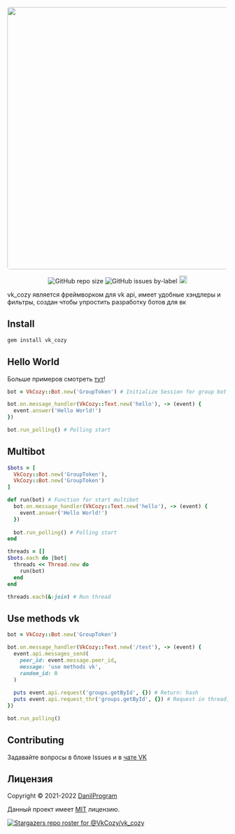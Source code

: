 <p align="center">
  <a href="https://github.com/VkCozy/vk_cozy">
    <img src="https://i.ibb.co/bXSntD5/2.png" width="600px" style="display: inline-block; border-radius: 5px">
  </a>
</p>
<!-- <h1 align="center">
  VkCozy 0.3.6
</h1> -->
<p align="center">
  <img alt="GitHub repo size" src="https://img.shields.io/github/repo-size/VkCozy/vk_cozy">
  <img alt="GitHub issues by-label" src="https://img.shields.io/github/issues/VkCozy/vk_cozy/bug">
  <a href="https://badge.fury.io/rb/vk_cozy"><img src="https://badge.fury.io/rb/vk_cozy.svg" alt="Gem Version" height="18"></a>
</p>
vk_cozy является фреймворком для vk api, имеет удобные хэндлеры и фильтры, создан чтобы упростить разработку ботов для вк

## Install
``` sh
gem install vk_cozy
```

## Hello World
Больше примеров смотреть [тут](https://github.com/VkCozy/vk_cozy/tree/main/examples)!
``` ruby
bot = VkCozy::Bot.new('GroupToken') # Initialize Session for group bot

bot.on.message_handler(VkCozy::Text.new('hello'), -> (event) {
  event.answer('Hello World!')
})

bot.run_polling() # Polling start
```
## Multibot
``` ruby
$bots = [
  VkCozy::Bot.new('GroupToken'),
  VkCozy::Bot.new('GroupToken')
]

def run(bot) # Function for start multibot
  bot.on.message_handler(VkCozy::Text.new('hello'), -> (event) {
    event.answer('Hello World!')
  })
  
  bot.run_polling() # Polling start
end

threads = []
$bots.each do |bot|
  threads << Thread.new do
    run(bot)
  end
end

threads.each(&:join) # Run thread
```
## Use methods vk
``` ruby
bot = VkCozy::Bot.new('GroupToken')

bot.on.message_handler(VkCozy::Text.new('/test'), -> (event) {
  event.api.messages_send(
    peer_id: event.message.peer_id,
    message: 'use methods vk',
    random_id: 0
  )
  
  puts event.api.request('groups.getById', {}) # Return: hash
  puts event.api.request_thr('groups.getById', {}) # Request in thread, return: Thread class
})

bot.run_polling()
```
## Contributing
Задавайте вопросы в блоке Issues и в [чате VK](https://vk.me/join/AJQ1d6_YniGeFT3wVBroUuBr)

## Лицензия

Copyright © 2021-2022 [DanilProgram](https://github.com/danil-cpu)

Данный проект имеет [MIT](https://github.com/VkCozy/vk_cozy/blob/main/LICENSE) лицензию.

[![Stargazers repo roster for @VkCozy/vk_cozy](https://reporoster.com/stars/notext/VkCozy/vk_cozy)](https://github.com/VkCozy/vk_cozy/stargazers)
